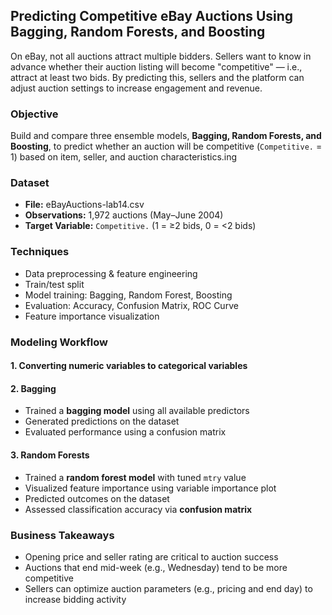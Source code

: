 ## Predicting Competitive eBay Auctions Using Bagging, Random Forests, and Boosting
On eBay, not all auctions attract multiple bidders. Sellers want to know in advance whether their auction listing will become "competitive" — i.e., attract at least two bids. By predicting this, sellers and the platform can adjust auction settings to increase engagement and revenue.

### Objective
Build and compare three ensemble models, **Bagging, Random Forests, and Boosting**, to predict whether an auction will be competitive (```Competitive.``` = 1) based on item, seller, and auction characteristics.ing

### Dataset
- **File:** eBayAuctions-lab14.csv
- **Observations:** 1,972 auctions (May–June 2004)
- **Target Variable:** ```Competitive.``` (1 = ≥2 bids, 0 = <2 bids)

### Techniques
- Data preprocessing & feature engineering
- Train/test split
- Model training: Bagging, Random Forest, Boosting
- Evaluation: Accuracy, Confusion Matrix, ROC Curve
- Feature importance visualization

### Modeling Workflow
#### 1. Converting numeric variables to categorical variables
#### 2. Bagging
- Trained a **bagging model** using all available predictors
- Generated predictions on the dataset
- Evaluated performance using a confusion matrix
#### 3. Random Forests
- Trained a **random forest model** with tuned ```mtry``` value
- Visualized feature importance using variable importance plot
- Predicted outcomes on the dataset
- Assessed classification accuracy via **confusion matrix**

### Business Takeaways
- Opening price and seller rating are critical to auction success
- Auctions that end mid-week (e.g., Wednesday) tend to be more competitive
- Sellers can optimize auction parameters (e.g., pricing and end day) to increase bidding activity

